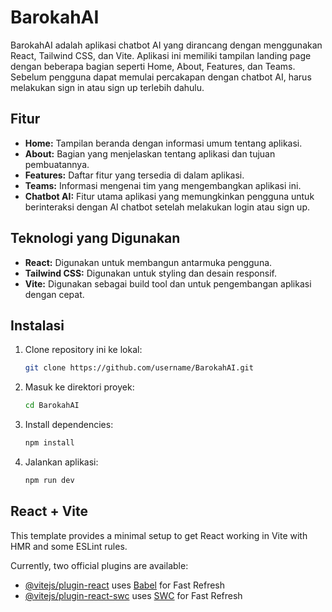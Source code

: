 # BarokahAI

BarokahAI adalah aplikasi chatbot AI yang dirancang dengan menggunakan React, Tailwind CSS, dan Vite. Aplikasi ini memiliki tampilan landing page dengan beberapa bagian seperti Home, About, Features, dan Teams. Sebelum pengguna dapat memulai percakapan dengan chatbot AI, harus melakukan sign in atau sign up terlebih dahulu.

## Fitur

- **Home:** Tampilan beranda dengan informasi umum tentang aplikasi.
- **About:** Bagian yang menjelaskan tentang aplikasi dan tujuan pembuatannya.
- **Features:** Daftar fitur yang tersedia di dalam aplikasi.
- **Teams:** Informasi mengenai tim yang mengembangkan aplikasi ini.
- **Chatbot AI:** Fitur utama aplikasi yang memungkinkan pengguna untuk berinteraksi dengan AI chatbot setelah melakukan login atau sign up.

## Teknologi yang Digunakan

- **React:** Digunakan untuk membangun antarmuka pengguna.
- **Tailwind CSS:** Digunakan untuk styling dan desain responsif.
- **Vite:** Digunakan sebagai build tool dan untuk pengembangan aplikasi dengan cepat.

## Instalasi

1. Clone repository ini ke lokal:

   ```bash
   git clone https://github.com/username/BarokahAI.git

2. Masuk ke direktori proyek:

    ```bash
    cd BarokahAI

3. Install dependencies:

    ```bash
    npm install

4. Jalankan aplikasi:

    ```bash
    npm run dev

## React + Vite

This template provides a minimal setup to get React working in Vite with HMR and some ESLint rules.

Currently, two official plugins are available:

- [@vitejs/plugin-react](https://github.com/vitejs/vite-plugin-react/blob/main/packages/plugin-react/README.md) uses [Babel](https://babeljs.io/) for Fast Refresh
- [@vitejs/plugin-react-swc](https://github.com/vitejs/vite-plugin-react-swc) uses [SWC](https://swc.rs/) for Fast Refresh
